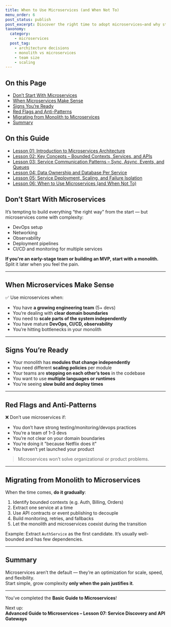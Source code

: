 ```yaml
---
title: When to Use Microservices (and When Not To)
menu_order: 6
post_status: publish
post_excerpt: Discover the right time to adopt microservices—and why starting with a monolith might actually save you.
taxonomy:
  category:
    - microservices
  post_tag:
    - architecture decisions
    - monolith vs microservices
    - team size
    - scaling
---
```


<div class="toc" markdown="1">

<div class="otg" markdown="1">

## On this Page

- [Don’t Start With Microservices](#dont-start-with-microservices)
- [When Microservices Make Sense](#when-microservices-make-sense)
- [Signs You’re Ready](#signs-youre-ready)
- [Red Flags and Anti-Patterns](#red-flags-and-anti-patterns)
- [Migrating from Monolith to Microservices](#migrating-from-monolith-to-microservices)
- [Summary](#summary)

</div>

<div class="otg" markdown="1">

## On this Guide

- [Lesson 01: Introduction to Microservices Architecture](./lesson-01-introduction-to-microservices-architecture)
- [Lesson 02: Key Concepts – Bounded Contexts, Services, and APIs](./lesson-02-key-concepts-bounded-contexts-services-and-apis)
- [Lesson 03: Service Communication Patterns – Sync, Async, Events, and Queues](./lesson-03-service-communication-patterns-sync-async-events-and-queues)
- [Lesson 04: Data Ownership and Database Per Service](./lesson-04-data-ownership-and-database-per-service)
- [Lesson 05: Service Deployment, Scaling, and Failure Isolation](./lesson-05-service-deployment-scaling-and-failure-isolation)
- [Lesson 06: When to Use Microservices (and When Not To)](./lesson-06-when-to-use-microservices-and-when-not-to)

</div>

</div>

<div class="guru-main" markdown="1">

## Don’t Start With Microservices

It’s tempting to build everything “the right way” from the start — but microservices come with complexity:

- DevOps setup
- Networking
- Observability
- Deployment pipelines
- CI/CD and monitoring for multiple services

**If you're an early-stage team or building an MVP, start with a monolith.**  
Split it later when you feel the pain.

---

## When Microservices Make Sense

✅ Use microservices when:

- You have **a growing engineering team** (5+ devs)
- You’re dealing with **clear domain boundaries**
- You need to **scale parts of the system independently**
- You have mature **DevOps, CI/CD, observability**
- You’re hitting bottlenecks in your monolith

---

## Signs You’re Ready

- Your monolith has **modules that change independently**
- You need different **scaling policies** per module
- Your teams are **stepping on each other’s toes** in the codebase
- You want to use **multiple languages or runtimes**
- You're seeing **slow build and deploy times**

---

## Red Flags and Anti-Patterns

❌ Don’t use microservices if:

- You don’t have strong testing/monitoring/devops practices
- You’re a team of 1–3 devs
- You’re not clear on your domain boundaries
- You’re doing it "because Netflix does it"
- You haven’t yet launched your product

> Microservices won’t solve organizational or product problems.

---

## Migrating from Monolith to Microservices

When the time comes, **do it gradually**:

1. Identify bounded contexts (e.g. Auth, Billing, Orders)
2. Extract one service at a time
3. Use API contracts or event publishing to decouple
4. Build monitoring, retries, and fallbacks
5. Let the monolith and microservices coexist during the transition

Example: Extract `AuthService` as the first candidate. It’s usually well-bounded and has few dependencies.

---

## Summary

Microservices aren’t the default — they’re an optimization for scale, speed, and flexibility.  
Start simple, grow complexity **only when the pain justifies it**.

---

You’ve completed the **Basic Guide to Microservices**!

Next up:  
**Advanced Guide to Microservices – Lesson 07: Service Discovery and API Gateways**

</div>
